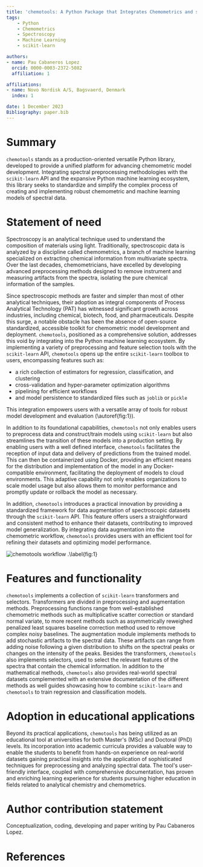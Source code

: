 ```yaml
---
title: 'chemotools: A Python Package that Integrates Chemometrics and scikit-learn'
tags:
    - Python
    - Chemometrics
    - Spectroscopy
    - Machine Learning
    - scikit-learn

authors:
- name: Pau Cabaneros Lopez
  orcid: 0000-0003-2372-5082
  affiliation: 1

affiliations:
- name: Novo Nordisk A/S, Bagsvaerd, Denmark
  index: 1

date: 1 December 2023
Bibliography: paper.bib
---
```



# Summary

```chemotools``` stands as a production-oriented versatile Python library, developed to provide a unified platform for advancing chemometric model development. Integrating spectral preprocessing methodologies with the ```scikit-learn``` API and the expansive Python machine learning ecosystem, this library seeks to standardize and simplify the complex process of creating and implementing robust chemometric and machine learning models of spectral data. 

# Statement of need

Spectroscopy is an analytical technique used to understand the composition of materials using light. Traditionally, spectroscopic data is analyzed by a discipline called chemometrics, a branch of machine learning specialized on extracting chemical information from multivariate spectra. Over the last decades, chemometricians, have excelled by developing advanced preprocessing methods designed to remove instrument and measuring artifacts from the spectra, isolating the pure chemical information of the samples. 

Since spectroscopic methods are faster and simpler than most of other analytical techniques, their adoption as integral components of Process Analytical Technology (PAT) has witnessed significant growth across industries, including chemical, biotech, food, and pharmaceuticals. Despite this surge, a notable obstacle has been the absence of open-source standardized, accessible toolkit for chemometric model development and deployment. ```chemotools```, positioned as a comprehensive solution, addresses this void by integrating into the Python machine learning ecosystem. By implementing a variety of preprocessing and feature selection tools with the ```scikit-learn``` API, ```chemotools``` opens up the entire ```scikit-learn``` toolbox to users, encompassing features such as:

- a rich collection of estimators for regression, classification, and clustering
- cross-validation and hyper-parameter optimization algorithms
- pipelining for efficient workflows
- and model persistence to standardized files such as ```joblib``` or ```pickle```

This integration empowers users with a versatile array of tools for robust model development and evaluation (\autoref{fig:1}).

In addition to its foundational capabilities, ```chemotools``` not only enables users to preprocess data and construct/train models using ```scikit-learn``` but also streamlines the transition of these models into a production setting. By enabling users with a well defined interface, ```chemotools``` facilitates the reception of input data and delivery of predictions from the trained model. This can then be containerized using Docker, providing an efficient means for the distribution and implementation of the model in any Docker-compatible environment, facilitating the deployment of models to cloud environments. This adaptive capability not only enables organizations to scale model usage but also allows them to monitor performance and promptly update or rollback the model as necessary.

In addition, ```chemotools``` introduces a practical innovation by providing a standardized framework for data augmentation of spectroscopic datasets through the ```scikit-learn``` API. This feature offers users a straightforward and consistent method to enhance their datasets, contributing to improved model generalization. By integrating data augmentation into the chemometric workflow, ```chemotools``` provides users with an efficient tool for refining their datasets and optimizing model performance. 


![chemotools workflow .\label{fig:1}](../assets/images/overview_2.png)


# Features and functionality

```chemotools``` implements a collection of ```scikit-learn``` transformers and selectors. Transformers are divided in preprocessing and augmentation methods. Preprocessing functions range from well-established chemometric methods such as multiplicative scatter correction or standard normal variate, to more recent methods such as asymmetrically reweighed penalized least squares baseline correction method used to remove complex noisy baselines. The augmentation module implements methods to add stochastic artifacts to the spectral data. These artifacts can range from adding noise following a given distribution to shifts on the spectral peaks or changes on the intensity of the peaks. Besides the transformers, ```chemotools``` also implements selectors, used to select the relevant features of the spectra that contain the chemical information. In addition to the mathematical methods, ```chemotools``` also provides real-world spectral datasets complemented with an extensive documentation of the different methods as well guides showcasing how to combine ```scikit-learn``` and ```chemotools``` to train regression and classification models.

# Adoption in educational applications

Beyond its practical applications, ```chemotools``` has being utilized as an educational tool at universities for both Master's (MSc) and Doctoral (PhD) levels. Its incorporation into academic curricula provides a valuable way to enable the students to benefit from hands-on experience on real-world datasets gaining practical insights into the application of sophisticated techniques for preprocessing and analyzing spectral data. The tool's user-friendly interface, coupled with comprehensive documentation, has proven and enriching learning experience for students pursuing higher education in fields related to analytical chemistry and chemometrics.

# Author contribution statement

Conceptualization, coding, developing and paper writing by Pau Cabaneros Lopez.

# References

